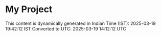 # My Project

This content is dynamically generated in Indian Time (IST): 2025-03-19 19:42:12 IST
Converted to UTC: 2025-03-19 14:12:12 UTC
